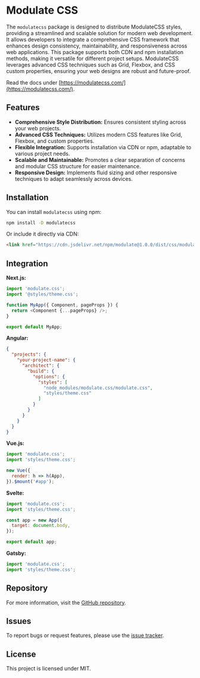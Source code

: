 # Modulate CSS

The `modulatecss` package is designed to distribute ModulateCSS styles, providing a streamlined and scalable solution for modern web development. It allows developers to integrate a comprehensive CSS framework that enhances design consistency, maintainability, and responsiveness across web applications. This package supports both CDN and npm installation methods, making it versatile for different project setups. ModulateCSS leverages advanced CSS techniques such as Grid, Flexbox, and CSS custom properties, ensuring your web designs are robust and future-proof.

Read the docs under [https://modulatecss.com/](https://modulatecss.com/).

## Features
- **Comprehensive Style Distribution:** Ensures consistent styling across your web projects.
- **Advanced CSS Techniques:** Utilizes modern CSS features like Grid, Flexbox, and custom properties.
- **Flexible Integration:** Supports installation via CDN or npm, adaptable to various project needs.
- **Scalable and Maintainable:** Promotes a clear separation of concerns and modular CSS structure for easier maintenance.
- **Responsive Design:** Implements fluid sizing and other responsive techniques to adapt seamlessly across devices.

## Installation
You can install `modulatecss` using npm:

```bash
npm install -D modulatecss
```

Or include it directly via CDN:

```html
<link href="https://cdn.jsdelivr.net/npm/modulate@1.0.0/dist/css/modulate.min.css" rel="stylesheet">
```

## Integration
**Next.js:**

```javascript
import 'modulate.css';
import '@styles/theme.css';

function MyApp({ Component, pageProps }) {
  return <Component {...pageProps} />;
}

export default MyApp;
```

**Angular:**

```json
{
  "projects": {
    "your-project-name": {
      "architect": {
        "build": {
          "options": {
            "styles": [
              "node_modules/modulate.css/modulate.css",
              "styles/theme.css"
            ]
          }
        }
      }
    }
  }
}
```

**Vue.js:**

```javascript
import 'modulate.css';
import 'styles/theme.css';

new Vue({
  render: h => h(App),
}).$mount('#app');
```

**Svelte:**

```javascript
import 'modulate.css';
import 'styles/theme.css';

const app = new App({
  target: document.body,
});

export default app;
```

**Gatsby:**

```javascript
import 'modulate.css';
import 'styles/theme.css';
```

## Repository
For more information, visit the [GitHub repository](https://github.com/byteyard/modulatecss).

## Issues
To report bugs or request features, please use the [issue tracker](https://github.com/byteyard/modulatecss/issues).

## License
This project is licensed under MIT.